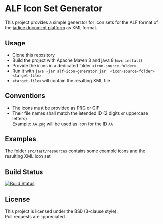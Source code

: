 # ALF Icon Set Generator

This project provides a simple generator for icon sets for the ALF format of the [jadice document platform](http://jadice.com) as XML format.

## Usage

 * Clone this repository
 * Build the project with Apache Maven 3 and java 8 (``mvn install``)
 * Provide the icons in a dedicated folder ``<icon-source-folder>``
 * Run it with ``java -jar alf-icon-generator.jar  <icon-source-folder> <target-file>``
 * ``<target-file>`` will contain the resulting XML file 

## Conventions

* The icons must be provided as PNG or GIF
* Their file names shall match the intended ID (2 digits or uppercase letters)   
Example: ``AA.png`` will be used as icon for the ID ``AA``

## Examples

The folder ``src/test/resources`` contains some example icons and the resulting XML icon set

## Build Status

[![Build Status](https://travis-ci.org/levigo/alf-iconset-generator.svg?branch=master)](https://travis-ci.org/levigo/alf-iconset-generator)


## License

This project is licensed under the BSD (3-clause style).  
Pull requests are appreciated